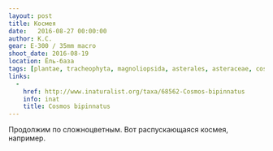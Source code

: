 ```yaml
---
layout: post
title: Космея
date:   2016-08-27 00:00:00
author: К.С.
gear: E-300 / 35mm macro
shoot_date: 2016-08-19
location: Ёль-база
tags: [plantae, tracheophyta, magnoliopsida, asterales, asteraceae, cosmos, cosmos bipinnatus]
links:
  -
    href: http://www.inaturalist.org/taxa/68562-Cosmos-bipinnatus
    info: inat
    title: Cosmos bipinnatus
---
```


Продолжим по сложноцветным. Вот распускающаяся космея, например.
